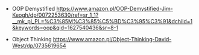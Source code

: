 * OOP Demystified https://www.amazon.pl/OOP-Demystified-Jim-Keogh/dp/0072253630/ref=sr_1_1?__mk_pl_PL=%C3%85M%C3%85%C5%BD%C3%95%C3%91&dchild=1&keywords=oop&qid=1627540436&sr=8-1

* Object Thinking https://www.amazon.pl/Object-Thinking-David-West/dp/0735619654
